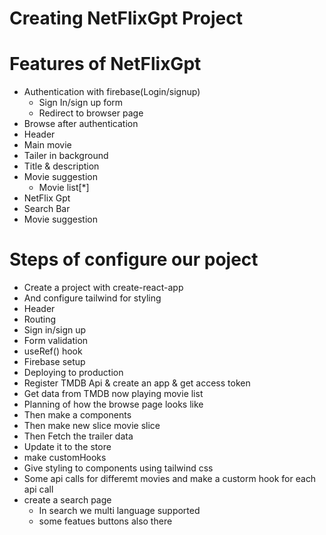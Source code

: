 # Creating NetFlixGpt Project

# Features of NetFlixGpt
 - Authentication with firebase(Login/signup)
   - Sign In/sign up form
   - Redirect to browser page
- Browse after authentication
 - Header
 - Main movie
  - Tailer in background
  - Title & description
  - Movie suggestion
    - Movie list[*]
- NetFlix Gpt
 - Search Bar
 - Movie suggestion

# Steps of configure our poject
 - Create a project with create-react-app
 - And configure tailwind for styling
 - Header
 - Routing
 - Sign in/sign up
 - Form validation
 - useRef() hook
 - Firebase setup
 - Deploying to production
 - Register TMDB Api & create an app & get access token
 - Get data from TMDB now playing movie list
 - Planning of how the browse page looks like
 - Then make a components
 - Then make new slice movie slice 
 - Then Fetch the trailer data
 - Update it to the store
 - make customHooks 
 - Give styling to components using tailwind css
 - Some api calls for differemt movies and make a custorm hook for each api call
 - create a search page
    - In search we multi language supported
    - some featues buttons also there

